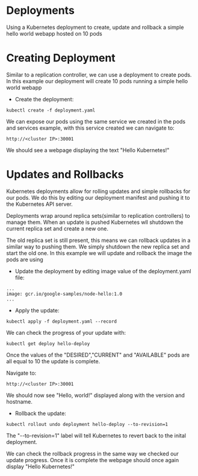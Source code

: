# Deployments

Using a Kubernetes deployment to create, update and rollback a simple hello world webapp hosted on 10 pods

# Creating Deployment

Similar to a replication controller, we can use a deployment to create pods. In this example our deployment will create 10 pods running a simple hello world webapp

- Create the deployment:
```
kubectl create -f deployment.yaml
```

We can expose our pods using the same service we created in the pods and services example, with this service created we can navigate to:
```
http://<cluster IP>:30001
```

We should see a webpage displaying the text "Hello Kubernetes!"

# Updates and Rollbacks

Kubernetes deployments allow for rolling updates and simple rollbacks for our pods. We do this by editing our deployment manifest and pushing it to the Kubernetes API server.

Deployments wrap around replica sets(similar to replication controllers) to manage them. When an update is pushed Kubernetes wll shutdown the current replica set and create a new one.

The old replica set is still present, this means we can rollback updates in a similar way to pushing them. We simply shutdown the new replica set and start the old one. In this example we will update and rollback the image the pods are using

- Update the deployment by editing image value of the deployment.yaml file: 
```
...
image: gcr.io/google-samples/node-hello:1.0
...
```
- Apply the update:
```
kubectl apply -f deployment.yaml --record
```

We can check the progress of your update with:
```
kubectl get deploy hello-deploy
```

Once the values of the "DESIRED","CURRENT" and "AVAILABLE" pods are all equal to 10 the update is complete.

Navigate to:
```
http://<cluster IP>:30001
```

We should now see "Hello, world!" displayed along with the version and hostname.

- Rollback the update:
```
kubectl rollout undo deployment hello-deploy --to-revision=1
```

The "--to-revision=1" label will tell Kubernetes to revert back to the inital deployment.

We can check the rollback progress in the same way we checked our update progress. Once it is complete the webpage should once again display "Hello Kubernetes!"
